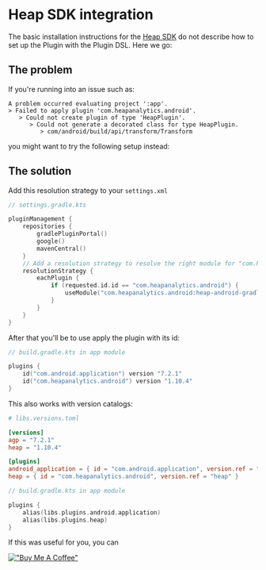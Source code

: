 # Heap SDK integration
The basic installation instructions for the [Heap SDK](https://developers.heap.io/docs/android) do not describe how to set up the Plugin with the Plugin DSL. Here we go:

## The problem

If you're running into an issue such as:

```
A problem occurred evaluating project ':app'.
> Failed to apply plugin 'com.heapanalytics.android'.
   > Could not create plugin of type 'HeapPlugin'.
      > Could not generate a decorated class for type HeapPlugin.
         > com/android/build/api/transform/Transform
```

you might want to try the following setup instead:

## The solution

Add this resolution strategy to your `settings.xml`

```kotlin
// settings.gradle.kts

pluginManagement {
    repositories {
        gradlePluginPortal()
        google()
        mavenCentral()
    }
    // Add a resolution strategy to resolve the right module for "com.heapanalytics.android"
    resolutionStrategy {
        eachPlugin {
            if (requested.id.id == "com.heapanalytics.android") {
                useModule("com.heapanalytics.android:heap-android-gradle:${requested.version}")
            }
        }
    }
}
```
After that you'll be to use apply the plugin with its id:

```kotlin
// build.gradle.kts in app module

plugins {
    id("com.android.application") version "7.2.1"
    id("com.heapanalytics.android") version "1.10.4"
}
```

This also works with version catalogs:

```toml
# libs.versions.toml

[versions]
agp = "7.2.1"
heap = "1.10.4"

[plugins]
android_application = { id = "com.android.application", version.ref = "agp" }
heap = { id = "com.heapanalytics.android", version.ref = "heap" }
```

```kotlin
// build.gradle.kts in app module

plugins {
    alias(libs.plugins.android.application)
    alias(libs.plugins.heap)
}
```

If this was useful for you, you can

[!["Buy Me A Coffee"](https://www.buymeacoffee.com/assets/img/custom_images/orange_img.png)](https://www.buymeacoffee.com/bhurling)
